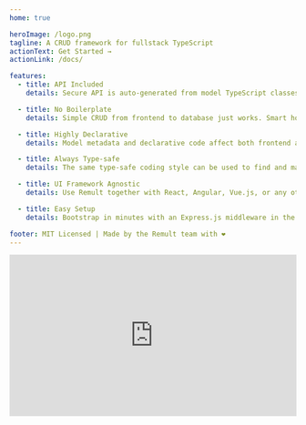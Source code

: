 ```yaml
---
home: true

heroImage: /logo.png
tagline: A CRUD framework for fullstack TypeScript
actionText: Get Started →
actionLink: /docs/

features:
  - title: API Included
    details: Secure API is auto-generated from model TypeScript classes, and consumed by frontend type-safe queries. The generated API can also be used by apps & third-parties.

  - title: No Boilerplate
    details: Simple CRUD from frontend to database just works. Smart hooks make it super easy to control data transformation, validations and CRUD events.

  - title: Highly Declarative
    details: Model metadata and declarative code affect both frontend and backend, eliminating redundant, error-prone duplication.

  - title: Always Type-safe
    details: The same type-safe coding style can be used to find and manipulate data in both frontend and backend code.

  - title: UI Framework Agnostic
    details: Use Remult together with React, Angular, Vue.js, or any other UI framework.

  - title: Easy Setup
    details: Bootstrap in minutes with an Express.js middleware in the backend and an http client wrapper in the frontend.

footer: MIT Licensed | Made by the Remult team with ❤️
---
```

<main>
<div style="display:flex;flex-direction:column;align-items:center;">
<div style="position: relative;
  overflow: hidden;
  width: 100%;
  padding-top: 56.25%;">
<iframe  src="https://www.youtube.com/embed/rEoScmSVNUE" title="YouTube video player" frameborder="0" allow="accelerometer; autoplay; clipboard-write; encrypted-media; gyroscope; picture-in-picture; web-share" allowfullscreen 
style="position: absolute;
  top: 0;
  left: 0;
  bottom: 0;
  right: 0;
  width: 100%;
  height: 100%;"></iframe>
</div>
</div>
</main>
